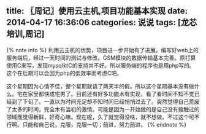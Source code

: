 title: 〖周记〗使用云主机,项目功能基本实现
date: 2014-04-17 16:36:06
categories: 说说
tags: [龙芯培训,周记]
---
{% note info %}
利用云主机的优势，项目进一步开始有了进展。编写好web上的服务端后，经过一天时间的测试与修改。<!--more-->GSM模块的数据传输基本完善。原打算使用C来写，发现mysql对C的支持并不好。所以服务端的程序也是用php写的。这个在后期可以会因为php的低效率而考虑C吧。

这个星期因为心情不佳，整个星期就请了两天半的假。所以这个星期基本没有做什么。宅在家里都快成宅男了。目前还有好多功能木有实现，看了看时间不知不觉已经到了下旬了。一直以为时间充足却不知时间已经悄悄过去了。突然觉得自己荒废了太多的时间，完全木有当初的激情。可能是因为一开始做的是自己没有接触过的领域而觉得新鲜，好奇心嘛。现在呢，久了就觉得没啥，就不想做。不过这个可不行啊。只能和自己说，克服，克服一切；前进，努力前进。
{% endnote %}
